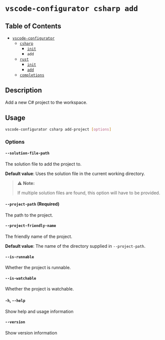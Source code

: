 # `vscode-configurator csharp add`

## Table of Contents

- [`vscode-configurator`](../README.md)
  - [`csharp`](./README.md)
    - [`init`](./init.md)
    - `add`
  - [`rust`](../rust/README.md)
    - [`init`](../rust/init.md)
    - [`add`](../rust/add.md)
  - [`completions`](../completions.md)

## Description

Add a new C# project to the workspace.

## Usage

```bash
vscode-configurator csharp add-project [options]
```

### Options

#### `--solution-file-path`

The solution file to add the project to.

**Default value**: Uses the solution file in the current working directory.

> ⚠️ **Note:**
>
> If multiple solution files are found, this option will have to be provided.

#### `--project-path` **(Required)**

The path to the project.

#### `--project-friendly-name`

The friendly name of the project.

**Default value**: The name of the directory supplied in `--project-path`.

#### `--is-runnable`

Whether the project is runnable.

#### `--is-watchable`

Whether the project is watchable.

#### `-h`, `--help`

Show help and usage information

#### `--version`

Show version information
